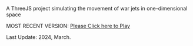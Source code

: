 A ThreeJS project simulating the movement of war jets in one-dimensional space

MOST RECENT VERSION: [Please Click here to Play](https://rawcdn.githack.com/alperenbutun/free-time-project/dda02f1/index.html)

Last Update: 2024, March.
